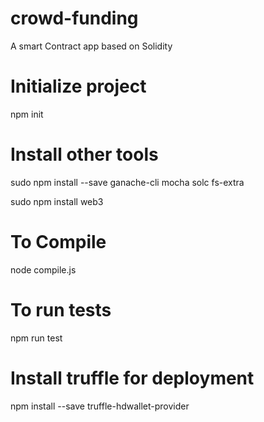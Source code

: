 # crowd-funding
A smart Contract app based on Solidity

# Initialize project
npm init

# Install other tools
sudo npm install --save ganache-cli mocha solc fs-extra

sudo npm install web3

# To Compile
node compile.js

# To run tests
npm run test

# Install truffle for deployment
npm install --save truffle-hdwallet-provider